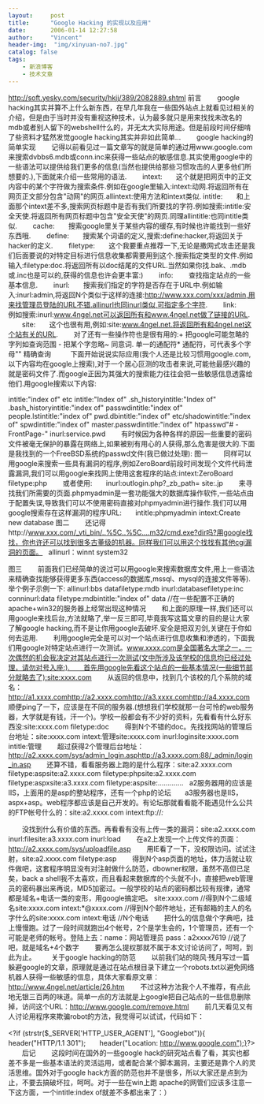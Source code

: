 ```yaml
---
layout:     post
title:      "Google Hacking 的实现以及应用"
date:       2006-01-14 12:27:58
author:     "Vincent"
header-img:  "img/xinyuan-no7.jpg"
catalog: false
tags:
    - 新浪博客
    - 技术文章
---
```




http://soft.yesky.com/security/hkjj/389/2082889.shtml
前言
　　google hacking其实并算不上什么新东西，在早几年我在一些国外站点上就看见过相关的介绍，但是由于当时并没有重视这种技术，认为最多就只是用来找找未改名的mdb或者别人留下的webshell什么的，并无太大实际用途。但是前段时间仔细啃了些资料才猛然发觉google hacking其实并非如此简单...
　　google hacking的简单实现
　　记得以前看见过一篇文章写的就是简单的通过用www.google.com来搜索dvbbs6.mdb或conn.inc来获得一些站点的敏感信息.其实使用google中的一些语法可以提供给我们更多的信息(当然也提供给那些习惯攻击的人更多他们所想要的.),下面就来介绍一些常用的语法. 
　　intext:　　这个就是把网页中的正文内容中的某个字符做为搜索条件.例如在google里输入:intext:动网.将返回所有在网页正文部分包含"动网"的网页.allintext:使用方法和intext类似.
intitle:　　和上面那个intext差不多,搜索网页标题中是否有我们所要找的字符.例如搜索:intitle:安全天使.将返回所有网页标题中包含"安全天使"的网页.同理allintitle:也同intitle类似.
　　cache:　　搜索google里关于某些内容的缓存,有时候也许能找到一些好东西哦.
　　define:　　搜索某个词语的定义,搜索:define:hacker,将返回关于hacker的定义.
　　filetype:　　这个我要重点推荐一下,无论是撒网式攻击还是我们后面要说的对特定目标进行信息收集都需要用到这个.搜索指定类型的文件.例如输入:filetype:doc.将返回所有以doc结尾的文件URL.当然如果你找.bak、.mdb或.inc也是可以的,获得的信息也许会更丰富:)
　　info: 　　查找指定站点的一些基本信息.
　　inurl:　　搜索我们指定的字符是否存在于URL中.例如输入:inurl:admin,将返回N个类似于这样的连接:http://www.xxx.com/xxx/admin,用来找管理员登陆的URL不错.allinurl也同inurl类似,可指定多个字符.
　　link:　　例如搜索:inurl:www.4ngel.net可以返回所有和www.4ngel.net做了链接的URL.
　　site:　　这个也很有用,例如:site:www.4ngel.net.将返回所有和4ngel.net这个站有关的URL.
　　对了还有一些操作符也是很有用的:+ 把google可能忽略的字列如查询范围 - 把某个字忽略~ 同意词. 单一的通配符* 通配符，可代表多个字母"" 精确查询 
 
　　下面开始说说实际应用(我个人还是比较习惯用google.com,以下内容均在google上搜索),对于一个居心叵测的攻击者来说,可能他最感兴趣的就是密码文件了.而google正因为其强大的搜索能力往往会把一些敏感信息透露给他们.用google搜索以下内容: 

intitle:"index of" etc intitle:"Index of" .sh_historyintitle:"Index of" .bash_historyintitle:"index of" passwdintitle:"index of" people.lstintitle:"index of" pwd.dbintitle:"index of" etc/shadowintitle:"index of" spwdintitle:"index of" master.passwdintitle:"index of" htpasswd"# -FrontPage-" inurl:service.pwd
　　有时候因为各种各样的原因一些重要的密码文件被毫无保护的暴露在网络上,如果被别有用心的人获得,那么危害是很大的.下面是我找到的一个FreeBSD系统的passwd文件(我已做过处理):
<img>图一
　　同样可以用google来搜索一些具有漏洞的程序,例如ZeroBoard前段时间发现个文件代码泄露漏洞,我们可以用google来找网上使用这套程序的站点:intext:ZeroBoard filetype:php
　　或者使用:　　inurl:outlogin.php?_zb_path= site:.jp
　　来寻找我们所需要的页面.phpmyadmin是一套功能强大的数据库操作软件,一些站点由于配置失误,导致我们可以不使用密码直接对phpmyadmin进行操作.我们可以用google搜索存在这样漏洞的程序URL:　　intitle:phpmyadmin intext:Create new database
<img>图二
　　还记得http://www.xxx.com/_vti_bin/..%5C..%5C....m32/cmd.exe?dir吗?用google找找，你也许还可以找到很多古董级的机器。同样我们可以用这个找找有其他cgi漏洞的页面。
 
allinurl：winnt system32 

<img>图三
　　前面我们已经简单的说过可以用google来搜索数据库文件,用上一些语法来精确查找能够获得更多东西(access的数据库,mssql、mysql的连接文件等等).举个例子示例一下:
allinurl:bbs datafiletype:mdb inurl:databasefiletype:inc conninurl:data filetype:mdbintitle:"index of" data //在一些配置不正确的apache+win32的服务器上经常出现这种情况
　　和上面的原理一样,我们还可以用google来找后台,方法就略了,举一反三即可,毕竟我写这篇文章的目的是让大家了解google hacking,而不是让你用google去破坏.安全是把双刃剑,关键在于你如何去运用.
　　利用google完全是可以对一个站点进行信息收集和渗透的，下面我们用google对特定站点进行一次测试。www.xxxx.com是全国著名大学之一，一次偶然的机会我决定对其站点进行一次测试(文中所涉及该学校的信息均已经过处理，请勿对号入座:).　　首先用google先看这个站点的一些基本情况(一些细节部分就略去了):site:xxxx.com
　　从返回的信息中，找到几个该校的几个系院的域名：
http://a1.xxxx.comhttp://a2.xxxx.comhttp://a3.xxxx.comhttp://a4.xxxx.com
　　顺便ping了一下，应该是在不同的服务器.(想想我们学校就那一台可怜的web服务器，大学就是有钱，汗一个)。学校一般都会有不少好的资料，先看看有什么好东西没:site:xxxx.com filetype:doc
　　得到N个不错的doc。先找找网站的管理后台地址：site:xxxx.com intext:管理site:xxxx.com inurl:loginsite:xxxx.com intitle:管理
　　超过获得2个管理后台地址：http://a2.xxxx.com/sys/admin_login.asphttp://a3.xxxx.com:88/_admin/login_in.asp
　　还算不错，看看服务器上跑的是什么程序：site:a2.xxxx.com filetype:aspsite:a2.xxxx.com filetype:phpsite:a2.xxxx.com filetype:aspxsite:a3.xxxx.com filetype:aspsite:.............
 
a2服务器用的应该是IIS，上面用的是asp的整站程序，还有一个php的论坛　　a3服务器也是IIS，aspx+asp。web程序都应该是自己开发的。有论坛那就看看能不能遇见什么公共的FTP帐号什么的：site:a2.xxxx.com intext:ftp://*:* 

　　没找到什么有价值的东西。再看看有没有上传一类的漏洞：site:a2.xxxx.com inurl:filesite:a3.xxxx.com inurl:load
　　在a2上发现一个上传文件的页面：http://a2.xxxx.com/sys/uploadfile.asp
　　用IE看了一下，没权限访问。试试注射，site:a2.xxxx.com filetype:asp
　　得到N个asp页面的地址，体力活就让软件做吧，这套程序明显没有对注射做什么防范，dbowner权限，虽然不高但已足矣，back a shell我不太喜欢，而且看起来数据库的个头就不小，直接把web管理员的密码暴出来再说，MD5加密过。一般学校的站点的密码都比较有规律，通常都是域名+电话一类的变形，用google搞定吧。
site:xxxx.com //得到N个二级域名site:xxxx.com intext:*@xxxx.com //得到N个邮件地址，还有邮箱的主人的名字什么的site:xxxx.com intext:电话 //N个电话
　　把什么的信息做个字典吧，挂上慢慢跑。过了一段时间就跑出4个帐号，2个是学生会的，1个管理员，还有一个可能是老师的帐号。登陆上去：name：网站管理员 pass：a2xxxx7619 //说了吧，就是域名+4个数字
　　要再怎么提权那就不属于本文讨论访问了，呵呵，到此为止。
　　关于google hacking的防范
　　以前我们站的晓风·残月写过一篇躲避google的文章，原理就是通过在站点根目录下建立一个robots.txt以避免网络机器人获得一些敏感的信息，具体大家看原文章：http://www.4ngel.net/article/26.htm
　　不过这种方法我个人不推荐，有点此地无银三百两的味道。简单一点的方法就是上google把自己站点的一些信息删除掉，访问这个URL：http://www.google.com/remove.html
　　前几天看见又有人讨论用程序来欺骗robot的方法，我觉得可以试试，代码如下：




&lt;?if (strstr($_SERVER['HTTP_USER_AGENT'], "Googlebot")){　　header("HTTP/1.1 301");　　header("Location: http://www.google.com");}?&gt;
　　后记
　　这段时间在国外的一些google hack的研究站点看了看，其实也都差不多是一些基本语法的灵活运用，或者配合某个脚本漏洞，主要还是靠个人的灵活思维。国外对于google hack方面的防范也并不是很多，所以大家还是点到为止，不要去搞破坏拉，呵呵。对于一些在win上跑 apache的网管们应该多注意一下这方面，一个intitle:index of就差不多都出来了：）



